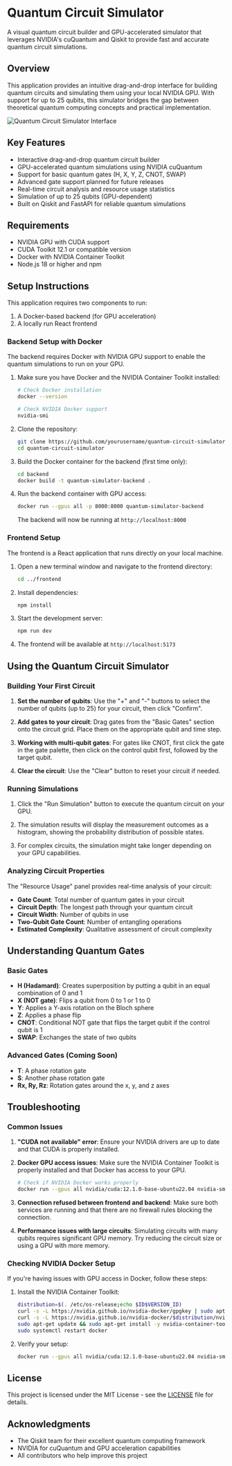 # Quantum Circuit Simulator

A visual quantum circuit builder and GPU-accelerated simulator that leverages NVIDIA's cuQuantum and Qiskit to provide fast and accurate quantum circuit simulations.

## Overview

This application provides an intuitive drag-and-drop interface for building quantum circuits and simulating them using your local NVIDIA GPU. With support for up to 25 qubits, this simulator bridges the gap between theoretical quantum computing concepts and practical implementation.

![Quantum Circuit Simulator Interface](placeholder-for-screenshot.png)

## Key Features

- Interactive drag-and-drop quantum circuit builder
- GPU-accelerated quantum simulations using NVIDIA cuQuantum
- Support for basic quantum gates (H, X, Y, Z, CNOT, SWAP)
- Advanced gate support planned for future releases
- Real-time circuit analysis and resource usage statistics
- Simulation of up to 25 qubits (GPU-dependent)
- Built on Qiskit and FastAPI for reliable quantum simulations

## Requirements

- NVIDIA GPU with CUDA support
- CUDA Toolkit 12.1 or compatible version
- Docker with NVIDIA Container Toolkit
- Node.js 18 or higher and npm

## Setup Instructions

This application requires two components to run:

1. A Docker-based backend (for GPU acceleration)
2. A locally run React frontend

### Backend Setup with Docker

The backend requires Docker with NVIDIA GPU support to enable the quantum simulations to run on your GPU.

1. Make sure you have Docker and the NVIDIA Container Toolkit installed:

   ```bash
   # Check Docker installation
   docker --version

   # Check NVIDIA Docker support
   nvidia-smi
   ```

2. Clone the repository:

   ```bash
   git clone https://github.com/yourusername/quantum-circuit-simulator.git
   cd quantum-circuit-simulator
   ```

3. Build the Docker container for the backend (first time only):

   ```bash
   cd backend
   docker build -t quantum-simulator-backend .
   ```

4. Run the backend container with GPU access:

   ```bash
   docker run --gpus all -p 8000:8000 quantum-simulator-backend
   ```

   The backend will now be running at `http://localhost:8000`

### Frontend Setup

The frontend is a React application that runs directly on your local machine.

1. Open a new terminal window and navigate to the frontend directory:

   ```bash
   cd ../frontend
   ```

2. Install dependencies:

   ```bash
   npm install
   ```

3. Start the development server:

   ```bash
   npm run dev
   ```

4. The frontend will be available at `http://localhost:5173`

## Using the Quantum Circuit Simulator

### Building Your First Circuit

1. **Set the number of qubits**: Use the "+" and "-" buttons to select the number of qubits (up to 25) for your circuit, then click "Confirm".

2. **Add gates to your circuit**: Drag gates from the "Basic Gates" section onto the circuit grid. Place them on the appropriate qubit and time step.

3. **Working with multi-qubit gates**: For gates like CNOT, first click the gate in the gate palette, then click on the control qubit first, followed by the target qubit.

4. **Clear the circuit**: Use the "Clear" button to reset your circuit if needed.

### Running Simulations

1. Click the "Run Simulation" button to execute the quantum circuit on your GPU.

2. The simulation results will display the measurement outcomes as a histogram, showing the probability distribution of possible states.

3. For complex circuits, the simulation might take longer depending on your GPU capabilities.

### Analyzing Circuit Properties

The "Resource Usage" panel provides real-time analysis of your circuit:

- **Gate Count**: Total number of quantum gates in your circuit
- **Circuit Depth**: The longest path through your quantum circuit
- **Circuit Width**: Number of qubits in use
- **Two-Qubit Gate Count**: Number of entangling operations
- **Estimated Complexity**: Qualitative assessment of circuit complexity

## Understanding Quantum Gates

### Basic Gates

- **H (Hadamard)**: Creates superposition by putting a qubit in an equal combination of 0 and 1
- **X (NOT gate)**: Flips a qubit from 0 to 1 or 1 to 0
- **Y**: Applies a Y-axis rotation on the Bloch sphere
- **Z**: Applies a phase flip
- **CNOT**: Conditional NOT gate that flips the target qubit if the control qubit is 1
- **SWAP**: Exchanges the state of two qubits

### Advanced Gates (Coming Soon)

- **T**: A phase rotation gate
- **S**: Another phase rotation gate
- **Rx, Ry, Rz**: Rotation gates around the x, y, and z axes

## Troubleshooting

### Common Issues

1. **"CUDA not available" error**: Ensure your NVIDIA drivers are up to date and that CUDA is properly installed.

2. **Docker GPU access issues**: Make sure the NVIDIA Container Toolkit is properly installed and that Docker has access to your GPU.

   ```bash
   # Check if NVIDIA Docker works properly
   docker run --gpus all nvidia/cuda:12.1.0-base-ubuntu22.04 nvidia-smi
   ```

3. **Connection refused between frontend and backend**: Make sure both services are running and that there are no firewall rules blocking the connection.

4. **Performance issues with large circuits**: Simulating circuits with many qubits requires significant GPU memory. Try reducing the circuit size or using a GPU with more memory.

### Checking NVIDIA Docker Setup

If you're having issues with GPU access in Docker, follow these steps:

1. Install the NVIDIA Container Toolkit:

   ```bash
   distribution=$(. /etc/os-release;echo $ID$VERSION_ID)
   curl -s -L https://nvidia.github.io/nvidia-docker/gpgkey | sudo apt-key add -
   curl -s -L https://nvidia.github.io/nvidia-docker/$distribution/nvidia-docker.list | sudo tee /etc/apt/sources.list.d/nvidia-docker.list
   sudo apt-get update && sudo apt-get install -y nvidia-container-toolkit
   sudo systemctl restart docker
   ```

2. Verify your setup:
   ```bash
   docker run --gpus all nvidia/cuda:12.1.0-base-ubuntu22.04 nvidia-smi
   ```

## License

This project is licensed under the MIT License - see the [LICENSE](LICENSE) file for details.

## Acknowledgments

- The Qiskit team for their excellent quantum computing framework
- NVIDIA for cuQuantum and GPU acceleration capabilities
- All contributors who help improve this project
